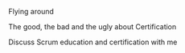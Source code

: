 Flying around 

The good, the bad and the ugly about Certification 

Discuss Scrum education and certification with me